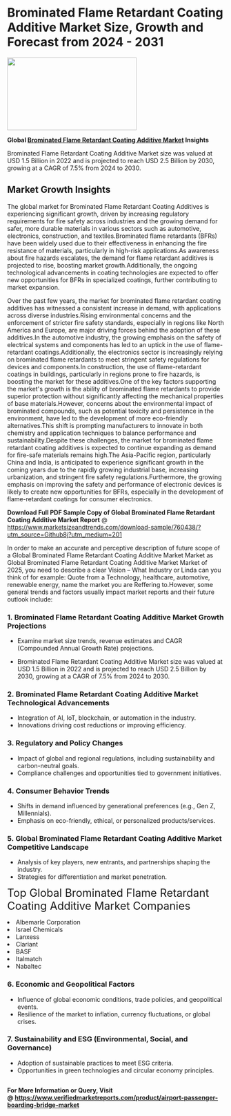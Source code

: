 <H1>Brominated Flame Retardant Coating Additive Market Size, Growth and Forecast from 2024 - 2031</H1><img class="aligncenter size-medium wp-image-584254" src="https://thirdeyenews.in/wp-content/uploads/2024/09/Global-Market-Research-300x168.jpeg" alt="" width="300" height="168" /><p><strong>Global&nbsp;<a href="https://www.marketsizeandtrends.com/download-sample/760438/?utm_source=Github8j?utm_medium=201">Brominated Flame Retardant Coating Additive Market</a> Insights</strong></p><p>Brominated Flame Retardant Coating Additive Market size was valued at USD 1.5 Billion in 2022 and is projected to reach USD 2.5 Billion by 2030, growing at a CAGR of 7.5% from 2024 to 2030.</p><p><h2>Market Growth Insights</h2> <p>The global market for Brominated Flame Retardant Coating Additives is experiencing significant growth, driven by increasing regulatory requirements for fire safety across industries and the growing demand for safer, more durable materials in various sectors such as automotive, electronics, construction, and textiles.Brominated flame retardants (BFRs) have been widely used due to their effectiveness in enhancing the fire resistance of materials, particularly in high-risk applications.As awareness about fire hazards escalates, the demand for flame retardant additives is projected to rise, boosting market growth.Additionally, the ongoing technological advancements in coating technologies are expected to offer new opportunities for BFRs in specialized coatings, further contributing to market expansion.</p> <p>Over the past few years, the market for brominated flame retardant coating additives has witnessed a consistent increase in demand, with applications across diverse industries.Rising environmental concerns and the enforcement of stricter fire safety standards, especially in regions like North America and Europe, are major driving forces behind the adoption of these additives.In the automotive industry, the growing emphasis on the safety of electrical systems and components has led to an uptick in the use of flame-retardant coatings.Additionally, the electronics sector is increasingly relying on brominated flame retardants to meet stringent safety regulations for devices and components.In construction, the use of flame-retardant coatings in buildings, particularly in regions prone to fire hazards, is boosting the market for these additives.One of the key factors supporting the market's growth is the ability of brominated flame retardants to provide superior protection without significantly affecting the mechanical properties of base materials.However, concerns about the environmental impact of brominated compounds, such as potential toxicity and persistence in the environment, have led to the development of more eco-friendly alternatives.This shift is prompting manufacturers to innovate in both chemistry and application techniques to balance performance and sustainability.Despite these challenges, the market for brominated flame retardant coating additives is expected to continue expanding as demand for fire-safe materials remains high.The Asia-Pacific region, particularly China and India, is anticipated to experience significant growth in the coming years due to the rapidly growing industrial base, increasing urbanization, and stringent fire safety regulations.Furthermore, the growing emphasis on improving the safety and performance of electronic devices is likely to create new opportunities for BFRs, especially in the development of flame-retardant coatings for consumer electronics.<p><span class=""><strong>Download Full PDF Sample Copy of Global Brominated Flame Retardant Coating Additive Market Report</strong> @ <a href="https://www.marketsizeandtrends.com/download-sample/760438/?utm_source=Github8j?utm_medium=201" target="_blank">https://www.marketsizeandtrends.com/download-sample/760438/?utm_source=Github8j?utm_medium=201</a></span></p><p>In order to make an accurate and perceptive description of future scope of a Global&nbsp;Brominated Flame Retardant Coating Additive Market Market as Global&nbsp;Brominated Flame Retardant Coating Additive Market Market of 2025, you need to describe a clear Vision &ndash; What Industry or Linda can you think of for example: Quote from a Technology, healthcare, automotive, renewable energy, name the market you are Reffering to.However, some general trends and factors usually impact market reports and their future outlook include:</p><h3>1.&nbsp;<strong>Brominated Flame Retardant Coating Additive Market Growth Projections</strong></h3><ul><li>Examine market size trends, revenue estimates and CAGR (Compounded Annual Growth Rate) projections.</li><li><p>Brominated Flame Retardant Coating Additive Market size was valued at USD 1.5 Billion in 2022 and is projected to reach USD 2.5 Billion by 2030, growing at a CAGR of 7.5% from 2024 to 2030.</p></li></ul><h3>2.&nbsp;<strong>Brominated Flame Retardant Coating Additive Market Technological Advancements</strong></h3><ul><li>Integration of AI, IoT, blockchain, or automation in the industry.</li><li>Innovations driving cost reductions or improving efficiency.</li></ul><h3>3.&nbsp;<strong>Regulatory and Policy Changes</strong></h3><ul><li>Impact of global and regional regulations, including sustainability and carbon-neutral goals.</li><li>Compliance challenges and opportunities tied to government initiatives.</li></ul><h3>4.&nbsp;<strong>Consumer Behavior Trends</strong></h3><ul><li>Shifts in demand influenced by generational preferences (e.g., Gen Z, Millennials).</li><li>Emphasis on eco-friendly, ethical, or personalized products/services.</li></ul><h3>5.&nbsp;<strong>Global Brominated Flame Retardant Coating Additive Market Competitive Landscape</strong></h3><ul><li>Analysis of key players, new entrants, and partnerships shaping the industry.</li><li>Strategies for differentiation and market penetration.</li></ul><p data-pm-slice="1 1 []"><span style="color: inherit; font-family: inherit; font-size: 25px;">Top Global Brominated Flame Retardant Coating Additive Market Companies</span></p><div class="" data-test-id=""><p><li>Albemarle Corporation</li><li> Israel Chemicals</li><li> Lanxess</li><li> Clariant</li><li> BASF</li><li> Italmatch</li><li> Nabaltec</li></p></div><h3>6.&nbsp;<strong>Economic and Geopolitical Factors</strong></h3><ul><li>Influence of global economic conditions, trade policies, and geopolitical events.</li><li>Resilience of the market to inflation, currency fluctuations, or global crises.</li></ul><h3>7.&nbsp;<strong>Sustainability and ESG (Environmental, Social, and Governance)</strong></h3><ul><li>Adoption of sustainable practices to meet ESG criteria.</li><li>Opportunities in green technologies and circular economy principles.</li></ul><h2><strong style="font-size: 14px;">For More Information or Query, Visit @&nbsp;</strong><a style="background-color: #ffffff; font-size: 14px;" href="https://www.marketsizeandtrends.com/report/brominated-flame-retardant-coating-additive-market/" target="_blank">https://www.verifiedmarketreports.com/product/airport-passenger-boarding-bridge-market</a></h2>